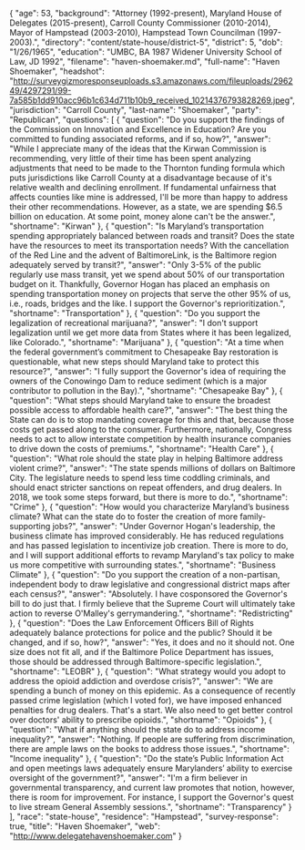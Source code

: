 {
  "age": 53,
  "background": "Attorney  (1992-present), Maryland House of Delegates (2015-present), Carroll County Commissioner  (2010-2014),  Mayor of Hampstead  (2003-2010), Hampstead Town Councilman  (1997-2003).",
  "directory": "content/state-house/district-5",
  "district": 5,
  "dob": "1/26/1965",
  "education": "UMBC, BA 1987 Widener University School of Law,  JD 1992",
  "filename": "haven-shoemaker.md",
  "full-name": "Haven Shoemaker",
  "headshot": "http://surveygizmoresponseuploads.s3.amazonaws.com/fileuploads/296249/4297291/99-7a585b1dd910acc96b1c634d711b10b9_received_10214376793828269.jpeg",
  "jurisdiction": "Carroll County",
  "last-name": "Shoemaker",
  "party": "Republican",
  "questions": [
    {
      "question": "Do you support the findings of the Commission on Innovation and Excellence in Education? Are you committed to funding associated reforms, and if so, how?",
      "answer": "While I appreciate many of the ideas that the Kirwan Commission is recommending,  very little of their time has been spent analyzing adjustments that need to be made to the Thornton funding formula which puts jurisdictions like Carroll County at a disadvantage because of it's relative wealth and declining enrollment.  If fundamental unfairness that affects counties like mine is addressed,  I'll be more than happy to address their other recommendations. However, as a state, we are spending  $6.5 billion on education.  At some point, money alone can't be the answer.",
      "shortname": "Kirwan"
    },
    {
      "question": "Is Maryland’s transportation spending appropriately balanced between roads and transit? Does the state have the resources to meet its transportation needs? With the cancellation of the Red Line and the advent of BaltimoreLink, is the Baltimore region adequately served by transit?",
      "answer": "Only 3-5% of the public regularly use mass transit, yet we spend about 50% of our transportation budget on it. Thankfully,  Governor Hogan has placed an emphasis on spending transportation money on projects that serve the other 95% of us, i.e., roads, bridges and the like. I support the Governor's reprioritization.",
      "shortname": "Transportation"
    },
    {
      "question": "Do you support the legalization of recreational marijuana?",
      "answer": "I don't support legalization until we get more data from States where it has been legalized, like Colorado.",
      "shortname": "Marijuana"
    },
    {
      "question": "At a time when the federal government’s commitment to Chesapeake Bay restoration is questionable, what new steps should Maryland take to protect this resource?",
      "answer": "I fully support the Governor's idea of requiring the owners of the Conowingo Dam to reduce sediment  (which is a major contributor to pollution in the Bay).",
      "shortname": "Chesapeake Bay"
    },
    {
      "question": "What steps should Maryland take to ensure the broadest possible access to affordable health care?",
      "answer": "The best thing the State can do is to stop mandating coverage for this and that, because those costs get passed along to the consumer.  Furthermore,  nationally, Congress needs to act to allow interstate competition by health insurance companies to drive down the costs of premiums.",
      "shortname": "Health Care"
    },
    {
      "question": "What role should the state play in helping Baltimore address violent crime?",
      "answer": "The state spends millions of dollars on Baltimore City.  The legislature needs to spend less time coddling criminals,  and should enact stricter sanctions on repeat offenders, and drug dealers.  In 2018, we took some steps forward,  but there is more to do.",
      "shortname": "Crime"
    },
    {
      "question": "How would you characterize Maryland’s business climate? What can the state do to foster the creation of more family-supporting jobs?",
      "answer": "Under Governor Hogan's leadership, the business climate has improved considerably.  He has reduced regulations and has passed legislation to incentivize job creation.  There is more to do, and I will support additional efforts to revamp Maryland's tax policy to make us more competitive with surrounding states.",
      "shortname": "Business Climate"
    },
    {
      "question": "Do you support the creation of a non-partisan, independent body to draw legislative and congressional district maps after each census?",
      "answer": "Absolutely.  I have cosponsored the Governor's bill to do just that. I firmly believe that the Supreme Court will ultimately take action to reverse O'Malley's gerrymandering.",
      "shortname": "Redistricting"
    },
    {
      "question": "Does the Law Enforcement Officers Bill of Rights adequately balance protections for police and the public? Should it be changed, and if so, how?",
      "answer": "Yes, it does and no it should not.  One size does not fit all, and if the Baltimore Police Department has issues, those should be addressed through Baltimore-specific legislation.",
      "shortname": "LEOBR"
    },
    {
      "question": "What strategy would you adopt to address the opioid addiction and overdose crisis?",
      "answer": "We are spending a bunch of money on this epidemic. As a consequence of recently passed crime legislation  (which I voted for), we have imposed enhanced penalties for drug dealers.  That's a start. We also need to get better control over doctors' ability to prescribe opioids.",
      "shortname": "Opioids"
    },
    {
      "question": "What if anything should the state do to address income inequality?",
      "answer": "Nothing.  If people are suffering from discrimination, there are ample laws on the books to address those issues.",
      "shortname": "Income inequality"
    },
    {
      "question": "Do the state’s Public Information Act and open meetings laws adequately ensure Marylanders’ ability to exercise oversight of the government?",
      "answer": "I'm a firm believer in governmental transparency,  and current law promotes that notion, however, there is room for improvement.  For instance,  I support the Governor's quest to live stream General Assembly sessions.",
      "shortname": "Transparency"
    }
  ],
  "race": "state-house",
  "residence": "Hampstead",
  "survey-response": true,
  "title": "Haven Shoemaker",
  "web": "http://www.delegatehavenshoemaker.com"
}
